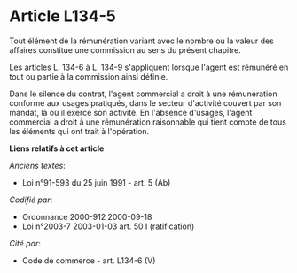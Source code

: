 # Article L134-5

Tout élément de la rémunération variant avec le nombre ou la valeur des affaires constitue une commission au sens du présent
chapitre. 

Les articles L. 134-6 à L. 134-9 s'appliquent lorsque l'agent est rémunéré en tout ou partie à la commission ainsi définie. 

Dans le silence du contrat, l'agent commercial a droit à une rémunération conforme aux usages pratiqués, dans le secteur
d'activité couvert par son mandat, là où il exerce son activité. En l'absence d'usages, l'agent commercial a droit à une
rémunération raisonnable qui tient compte de tous les éléments qui ont trait à l'opération.

**Liens relatifs à cet article**

_Anciens textes_:

  - Loi n°91-593 du 25 juin 1991 - art. 5 (Ab)

_Codifié par_:

  - Ordonnance 2000-912 2000-09-18
  - Loi n°2003-7 2003-01-03 art. 50 I (ratification)

_Cité par_:

  - Code de commerce - art. L134-6 (V)
